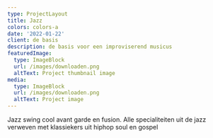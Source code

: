 ```yaml
---
type: ProjectLayout
title: Jazz
colors: colors-a
date: '2022-01-22'
client: de basis
description: de basis voor een improviserend musicus
featuredImage:
  type: ImageBlock
  url: /images/downloaden.png
  altText: Project thumbnail image
media:
  type: ImageBlock
  url: /images/downloaden.png
  altText: Project image
---
```

Jazz swing cool avant garde en fusion. Alle specialiteiten uit de jazz verweven met klassiekers uit hiphop soul en gospel
